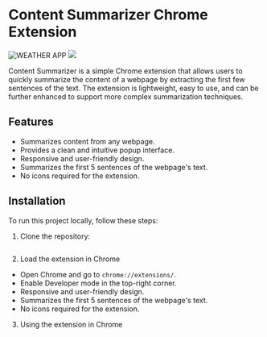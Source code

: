 # Content Summarizer Chrome Extension

![WEATHER APP](ime1.png)
![](ime2.png)

Content Summarizer is a simple Chrome extension that allows users to quickly summarize the content of a webpage by extracting the first few sentences of the text. The extension is lightweight, easy to use, and can be further enhanced to support more complex summarization techniques.


## Features

- Summarizes content from any webpage.
- Provides a clean and intuitive popup interface.
- Responsive and user-friendly design.
- Summarizes the first 5 sentences of the webpage's text.
- No icons required for the extension.


## Installation

To run this project locally, follow these steps:

1. Clone the repository:

    ```bash
   
    ```

2. Load the extension in Chrome

- Open Chrome and go to ``` chrome://extensions/ ```.
- Enable Developer mode in the top-right corner.
- Responsive and user-friendly design.
- Summarizes the first 5 sentences of the webpage's text.
- No icons required for the extension.

3. Using the extension in Chrome
